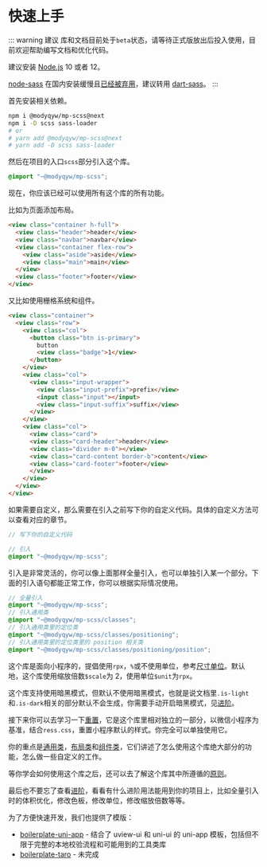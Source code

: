 # 快速上手

::: warning 建议
库和文档目前处于`beta`状态，请等待正式版放出后投入使用，目前欢迎帮助编写文档和优化代码。

建议安装 [Node.js](https://nodejs.org/en/) 10 或者 12。

[node-sass](https://github.com/sass/node-sass#readme) 在国内安装缓慢且[已经被弃用](https://sass-lang.com/blog/libsass-is-deprecated)，建议转用 [dart-sass](https://github.com/sass/dart-sass#readme)。
:::

首先安装相关依赖。

```sh
npm i @modyqyw/mp-scss@next
npm i -D scss sass-loader
# or
# yarn add @modyqyw/mp-scss@next
# yarn add -D scss sass-loader
```

然后在项目的入口`scss`部分引入这个库。

```scss
@import "~@modyqyw/mp-scss";
```

现在，你应该已经可以使用所有这个库的所有功能。

比如为页面添加布局。

```html
<view class="container h-full">
  <view class="header">header</view>
  <view class="navbar">navbar</view>
  <view class="container flex-row">
    <view class="aside">aside</view>
    <view class="main">main</view>
  </view>
  <view class="footer">footer</view>
</view>
```

又比如使用栅格系统和组件。

```html
<view class="container">
  <view class="row">
    <view class="col">
      <button class="btn is-primary">
        button
        <view class="badge">1</view>
      </button>
    </view>
    <view class="col">
      <view class="input-wrapper">
        <view class="input-prefix">prefix</view>
        <input class="input"></input>
        <view class="input-suffix">suffix</view>
      </view>
    </view>
    <view class="col">
      <view class="card">
      <view class="card-header">header</view>
      <view class="divider m-0"></view>
      <view class="card-content border-b">content</view>
      <view class="card-footer">footer</view>
      </view>
    </view>
  </view>
</view>
```

如果需要自定义，那么需要在引入之前写下你的自定义代码。具体的自定义方法可以查看对应的章节。

```scss
// 写下你的自定义代码

// 引入
@import "~@modyqyw/mp-scss";
```

引入是非常灵活的，你可以像上面那样全量引入，也可以单独引入某一个部分。下面的引入语句都能正常工作，你可以根据实际情况使用。

```scss
// 全量引入
@import "~@modyqyw/mp-scss";
// 引入通用类
@import "~@modyqyw/mp-scss/classes";
// 引入通用类里的定位类
@import "~@modyqyw/mp-scss/classes/positioning";
// 引入通用类里的定位类里的 position 相关类
@import "~@modyqyw/mp-scss/classes/positioning/position";
```

这个库是面向小程序的，提倡使用`rpx`，`%`或不使用单位，参考[尺寸单位](https://developers.weixin.qq.com/miniprogram/dev/framework/view/wxss.html)。默认地，这个库使用缩放倍数`$scale`为 2，使用单位`$unit`为`rpx`。

这个库支持使用暗黑模式，但默认不使用暗黑模式，也就是说文档里`.is-light`和`.is-dark`相关的部分默认不会生成，你需要手动开启暗黑模式，见[进阶](../advance/README.md#色彩)。

接下来你可以去学习一下[重置](../reset/README.md)，它是这个库里相对独立的一部分，以微信小程序为基准，结合`ress.css`，重置小程序默认的样式。你完全可以单独使用它。

你的重点是[通用类](../classes/index.md)，[布局类](../layout/index.md)和[组件类](../components/index.md)，它们讲述了怎么使用这个库绝大部分的功能，怎么做一些自定义的工作。

等你学会如何使用这个库之后，还可以去了解这个库其中所遵循的[原则](./design.md)。

最后也不要忘了查看[进阶](../advance/README.md)，看看有什么进阶用法能用到你的项目上，比如全量引入时的体积优化，修改色板，修改单位，修改缩放倍数等等。

为了方便快速开发，我们也提供了模版：

- [boilerplate-uni-app](https://github.com/MillCloud/boilerplate-uni-app) - 结合了 uview-ui 和 uni-ui 的 uni-app 模板，包括但不限于完整的本地校验流程和可能用到的工具类库
- [boilerplate-taro](https://github.com/MillCloud/boilerplate-taro) - 未完成
